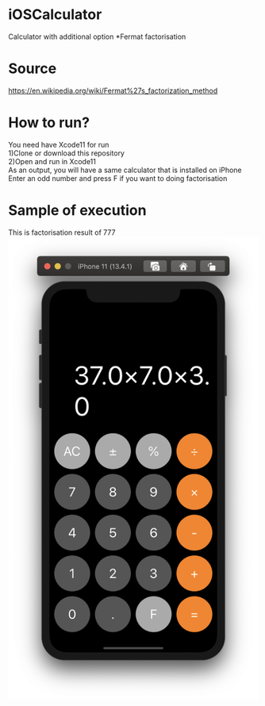 # iOSCalculator
Calculator with additional option *Fermat factorisation

# Source
https://en.wikipedia.org/wiki/Fermat%27s_factorization_method

# How to run?
You need have Xcode11 for run   
1)Clone or download this repository  
2)Open and run in Xcode11  
As an output, you will have a same calculator that is installed on iPhone  
Enter an odd number and press F if you want to doing factorisation     

# Sample of execution 
This is factorisation result of 777  
![alt-text](https://github.com/AleksandrTolstoy/iOSCalculator/blob/master/sample.png)
